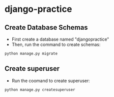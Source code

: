 # django-practice

## Create Database Schemas

* First create a database named "djangopractice"
* Then, run the command to create schemas: 
```
python manage.py migrate
```
## Create superuser
* Run the coomand to create superuser:
```
python manage.py createsuperuser
```
